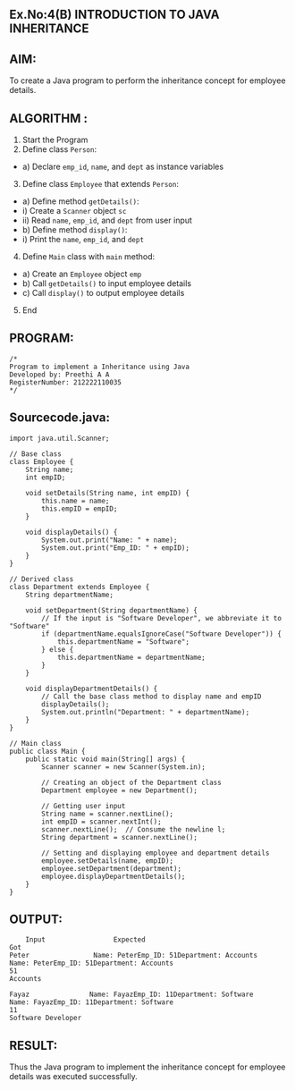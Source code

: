 ## Ex.No:4(B) INTRODUCTION TO JAVA INHERITANCE

## AIM:
To create  a Java program to perform the inheritance concept for employee details.

## ALGORITHM :
1.	Start the Program
2.	Define class `Person`:
-	a) Declare `emp_id`, `name`, and `dept` as instance variables
3.	Define class `Employee` that extends `Person`:
-	a) Define method `getDetails()`:
-	i) Create a `Scanner` object `sc`
-	ii) Read `name`, `emp_id`, and `dept` from user input
-	b) Define method `display()`:
-	i) Print the `name`, `emp_id`, and `dept`
4.	Define `Main` class with `main` method:
-	a) Create an `Employee` object `emp`
-	b) Call `getDetails()` to input employee details
-	c) Call `display()` to output employee details
5.	End

## PROGRAM:
 ```
/*
Program to implement a Inheritance using Java
Developed by: Preethi A A 
RegisterNumber: 212222110035
*/
```

## Sourcecode.java:
```
import java.util.Scanner;

// Base class
class Employee {
    String name;
    int empID;

    void setDetails(String name, int empID) {
        this.name = name;
        this.empID = empID;
    }

    void displayDetails() {
        System.out.print("Name: " + name);
        System.out.print("Emp_ID: " + empID);
    }
}

// Derived class
class Department extends Employee {
    String departmentName;

    void setDepartment(String departmentName) {
        // If the input is "Software Developer", we abbreviate it to "Software"
        if (departmentName.equalsIgnoreCase("Software Developer")) {
            this.departmentName = "Software";
        } else {
            this.departmentName = departmentName;
        }
    }

    void displayDepartmentDetails() {
        // Call the base class method to display name and empID
        displayDetails();
        System.out.println("Department: " + departmentName);
    }
}

// Main class
public class Main {
    public static void main(String[] args) {
        Scanner scanner = new Scanner(System.in);

        // Creating an object of the Department class
        Department employee = new Department();

        // Getting user input
        String name = scanner.nextLine();
        int empID = scanner.nextInt();
        scanner.nextLine();  // Consume the newline l;
        String department = scanner.nextLine();

        // Setting and displaying employee and department details
        employee.setDetails(name, empID);
        employee.setDepartment(department);
        employee.displayDepartmentDetails();
    }
}
```

## OUTPUT:
```
	Input	              Expected	                                    Got	
Peter                Name: PeterEmp_ID: 51Department: Accounts    Name: PeterEmp_ID: 51Department: Accounts
51
Accounts

Fayaz               Name: FayazEmp_ID: 11Department: Software     Name: FayazEmp_ID: 11Department: Software
11
Software Developer

```

## RESULT:
Thus the Java program to implement the inheritance concept for employee details was  executed successfully.

